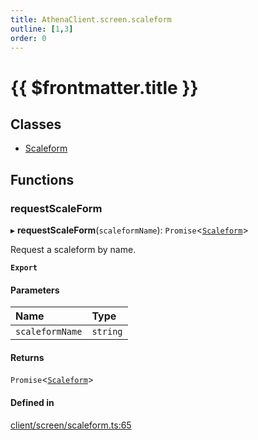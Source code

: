 ```yaml
---
title: AthenaClient.screen.scaleform
outline: [1,3]
order: 0
---
```


# {{ $frontmatter.title }}


## Classes

- [Scaleform](../classes/client_screen_scaleform_Scaleform.md)

## Functions

### requestScaleForm

▸ **requestScaleForm**(`scaleformName`): `Promise`<[`Scaleform`](../classes/client_screen_scaleform_Scaleform.md)\>

Request a scaleform by name.

**`Export`**

#### Parameters

| Name | Type |
| :------ | :------ |
| `scaleformName` | `string` |

#### Returns

`Promise`<[`Scaleform`](../classes/client_screen_scaleform_Scaleform.md)\>

#### Defined in

[client/screen/scaleform.ts:65](https://github.com/Stuyk/altv-athena/blob/627294b/src/core/client/screen/scaleform.ts#L65)
